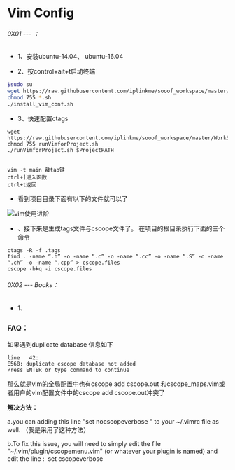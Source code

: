 # Vim Config

###### 0X01 --- ：

* 1、安装ubuntu-14.04、 ubuntu-16.04

* 2、按control+ait+t启动终端

```bash
$sudo su
wget https://raw.githubusercontent.com/iplinkme/sooof_workspace/master/WorkSH/UbuntuConf/install_vim_conf.sh
chmod 755 *.sh
./install_vim_conf.sh

```

* 3、快速配置ctags
```
wget https://raw.githubusercontent.com/iplinkme/sooof_workspace/master/WorkSH/UbuntuConf/runVimforProject.sh
chmod 755 runVimforProject.sh
./runVimforProject.sh $ProjectPATH


vim -t main 敲tab键
ctrl+]进入函数
ctrl+t返回
```

* 看到项目目录下面有以下的文件就可以了

![vim使用进阶](https://s3.amazonaws.com/rfagora/sooof/software/development/tools/VIM/VimPictures/ctagscscope.png)


* 、接下来是生成tags文件与cscope文件了。
在项目的根目录执行下面的三个命令

```等待测试
ctags -R -f .tags
find . -name “.h” -o -name “.c” -o -name “.cc” -o -name “.S” -o -name “.ch” -o -name “.cpp” > cscope.files
cscope -bkq -i cscope.files
```


###### 0X02 --- Books：

* 1、


### FAQ：

如果遇到duplicate database
信息如下
```
line   42:
E568: duplicate cscope database not added
Press ENTER or type command to continue
```
那么就是vim的全局配置中也有cscope add cscope.out
和cscope_maps.vim或者用户的vim配置文件中的cscope add cscope.out冲突了

**解决方法：**

a.you can adding this line "set nocscopeverbose " to your ~/.vimrc file as well. （我是采用了这种方法）

b.To fix this issue, you will need to simply edit the file "~/.vim/plugin/cscopemenu.vim" (or whatever your plugin is named) and edit the line : 
set cscopeverbose 
